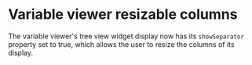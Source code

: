 # Variable viewer resizable columns

The variable viewer's tree view widget display now has its `showSeparator` property set
to true, which allows the user to resize the columns of its display.